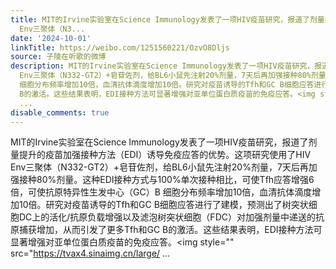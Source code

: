 ```yaml
---
title: MIT的Irvine实验室在Science Immunology发表了一项HIV疫苗研究，报道了剂量提升的疫苗加强接种方法（EDI）诱导免疫应答的优势。这项研究使用了HIV
  Env三聚体（N3...
date: '2024-10-01'
linkTitle: https://weibo.com/1251560221/OzvO8Dljs
source: 子陵在听歌的微博
description: MIT的Irvine实验室在Science Immunology发表了一项HIV疫苗研究，报道了剂量提升的疫苗加强接种方法（EDI）诱导免疫应答的优势。这项研究使用了HIV
  Env三聚体（N332-GT2）+皂苷佐剂，给BL6小鼠先注射20%剂量，7天后再加强接种80%剂量。这种EDI接种方式与100%单次接种相比，可使Tfh应答增强6倍，可使抗原特异性生发中心（GC）B
  细胞分布频率增加10倍，血清抗体滴度增加10倍。研究对疫苗诱导的Tfh和GC B细胞应答进行了建模，预测出了树突状细胞DC上的活化/抗原负载增强以及滤泡树突状细胞（FDC）对加强剂量中递送的抗原捕获增加，从而引发了更多Tfh和GC
  B的激活。这些结果表明，EDI接种方法可显著增强对亚单位蛋白质疫苗的免疫应答。<img style="" src="https://tvax4.sinaimg.cn/large/
  ...
disable_comments: true
---
```

MIT的Irvine实验室在Science Immunology发表了一项HIV疫苗研究，报道了剂量提升的疫苗加强接种方法（EDI）诱导免疫应答的优势。这项研究使用了HIV Env三聚体（N332-GT2）+皂苷佐剂，给BL6小鼠先注射20%剂量，7天后再加强接种80%剂量。这种EDI接种方式与100%单次接种相比，可使Tfh应答增强6倍，可使抗原特异性生发中心（GC）B 细胞分布频率增加10倍，血清抗体滴度增加10倍。研究对疫苗诱导的Tfh和GC B细胞应答进行了建模，预测出了树突状细胞DC上的活化/抗原负载增强以及滤泡树突状细胞（FDC）对加强剂量中递送的抗原捕获增加，从而引发了更多Tfh和GC B的激活。这些结果表明，EDI接种方法可显著增强对亚单位蛋白质疫苗的免疫应答。<img style="" src="https://tvax4.sinaimg.cn/large/ ...